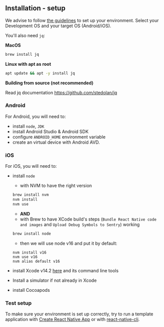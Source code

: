 ## Installation - setup

We advise to follow [the guidelines][1] to set up your environment. Select your Development OS and your target OS (Android/iOS).

You'll also need `jq`:

**MacOS**

```sh
brew install jq
```

**Linux with apt as root**

```sh
apt update && apt -y install jq
```

**Building from source (not recommended)**

Read jq documentation https://github.com/stedolan/jq

### Android

For Android, you will need to:

- install `node`, `JDK`
- install Android Studio & Android SDK
- configure `ANDROID_HOME` environment variable
- create an virtual device with Android AVD.

### iOS

For iOS, you will need to:

- install `node`
  - with NVM to have the right version

   ```sh
   brew install nvm
   nvm install
   nvm use
   ```

  - **AND**
  - with Brew to have XCode build's steps (`Bundle React Native code and images` and `Upload Debug Symbols to Sentry`) working

   ```sh
   brew install node
   ```
  - then we will use node v16 and put it by default:
   ```
   nvm install v16
   nvm use v16
   nvm alias default v16
   ```

- install Xcode v14.2 [here][2] and its command line tools
- Install a simulator if not already in Xcode
- install Cocoapods

### Test setup

To make sure your environment is set up correctly, try to run a template application with [Create React Native App][3] or with [react-native-cli][4].

[1]: https://reactnative.dev/docs/environment-setup
[2]: https://developer.apple.com/download/all/?q=xcode%2014.2
[3]: https://github.com/expo/create-react-native-app
[4]: https://github.com/react-native-community/cli
